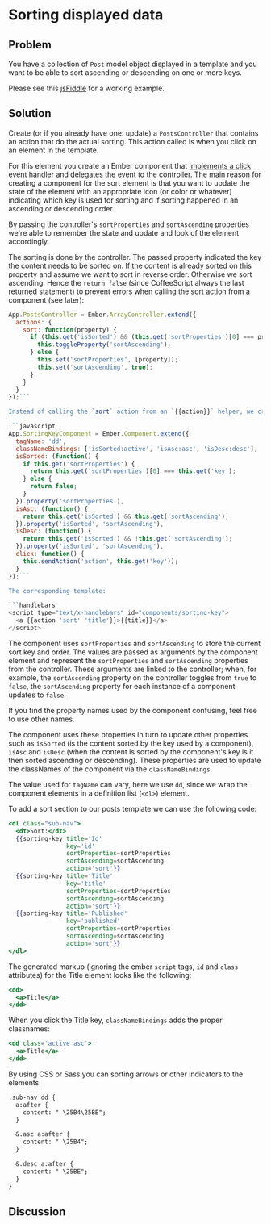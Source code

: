 # Sorting displayed data

## Problem
You have a collection of `Post` model object displayed in a template and you want to be able to sort ascending or descending on one or more keys.

Please see this [jsFiddle](http://jsfiddle.net/bazzel/wdr7j/) for a working example.

## Solution
Create (or if you already have one: update) a `PostsController` that contains an action that do the actual sorting. This action called is when you click on an element in the template.

For this element you create an Ember component that [implements a click event](http://emberjs.com/guides/components/handling-user-interaction-with-actions/) handler and [delegates the event to the controller](http://emberjs.com/guides/components/sending-actions-from-components-to-your-application/). The main reason for creating a component for the sort element is that you want to update the state of the element with an appropriate icon (or color or whatever) indicating which key is used for sorting and if sorting happened in an ascending or descending order.

By passing the controller's `sortProperties` and `sortAscending` properties we're able to remember the state and update and look of the element accordingly.

The sorting is done by the controller. The passed property indicated the key the content needs to be sorted on. If the content is already sorted on this property and assume we want to sort in reverse order. Otherwise we sort ascending. Hence the `return false` (since CoffeeScript always the last returned statement) to prevent errors when calling the sort action from a component (see later):

```javascript
App.PostsController = Ember.ArrayController.extend({
  actions: {
    sort: function(property) {
      if (this.get('isSorted') && (this.get('sortProperties')[0] === property)) {
        this.toggleProperty('sortAscending');
      } else {
        this.set('sortProperties', [property]);
        this.set('sortAscending', true);
      }
    }
  }
});```

Instead of calling the `sort` action from an `{{action}}` helper, we create a component `sorting-key` and have this component delegate the event to the controller:

```javascript
App.SortingKeyComponent = Ember.Component.extend({
  tagName: 'dd',
  classNameBindings: ['isSorted:active', 'isAsc:asc', 'isDesc:desc'],
  isSorted: (function() {
    if this.get('sortProperties') {
      return this.get('sortProperties')[0] === this.get('key');
    } else {
      return false;
    }
  }).property('sortProperties'),
  isAsc: (function() {
    return this.get('isSorted') && this.get('sortAscending');
  }).property('isSorted', 'sortAscending'),
  isDesc: (function() {
    return this.get('isSorted') && !this.get('sortAscending');
  }).property('isSorted', 'sortAscending'),
  click: function() {
    this.sendAction('action', this.get('key'));
  }
});```

The corresponding template:

```handlebars
<script type="text/x-handlebars" id="components/sorting-key">
  <a {{action 'sort' 'title'}}>{{title}}</a>
</script>
```

The component uses `sortProperties` and `sortAscending` to store the current sort key and order. The values are passed as arguments by the component element and represent the `sortProperties` and `sortAscending` properties from the controller. These arguments are linked to the controller; when, for example, the `sortAscending` property on the controller toggles from `true` to `false`, the `sortAscending` property for each instance of a component updates to `false`.

If you find the property names used by the component confusing, feel free to use other names.

The component uses these properties in turn to update other properties such as `isSorted` (is the content sorted by the key used by a component), `isAsc` and `isDesc` (when the content is sorted by the component's key is it then sorted ascending or descending). These properties are used to update the classNames of the component via the `classNameBindings`.

The value used for `tagName` can vary, here we use `dd`, since we wrap the component elements in a definition list (`<dl>`) element. 

To add a sort section to our posts template we can use the following code:

```handlebars
<dl class="sub-nav">
  <dt>Sort:</dt>
  {{sorting-key title='Id'
                key='id'
                sortProperties=sortProperties
                sortAscending=sortAscending
                action='sort'}}
  {{sorting-key title='Title'
                key='title'
                sortProperties=sortProperties
                sortAscending=sortAscending
                action='sort'}}
  {{sorting-key title='Published'
                key='published'
                sortProperties=sortProperties
                sortAscending=sortAscending
                action='sort'}}
</dl>
```

The generated markup (ignoring the ember `script` tags, `id` and `class` attributes) for the Title element looks like the following:

```handlebars
<dd>
  <a>Title</a>
</dd>
```

When you click the Title key, `classNameBindings` adds the proper classnames:

```handlebars
<dd class='active asc'>
  <a>Title</a>
</dd>
```

By using CSS or Sass you can sorting arrows or other indicators to the elements:

```handlebars
.sub-nav dd {
  a:after {
    content: " \25B4\25BE";
  }

  &.asc a:after {
    content: " \25B4";
  }

  &.desc a:after {
    content: " \25BE";
  }
}
```

## Discussion

